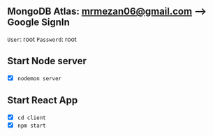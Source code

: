 ## MongoDB Atlas: mrmezan06@gmail.com --> Google SignIn

`User`: root
`Password`: root

## Start Node server
- [x] `nodemon server`

## Start React App

- [x] `cd client`
- [x] `npm start`